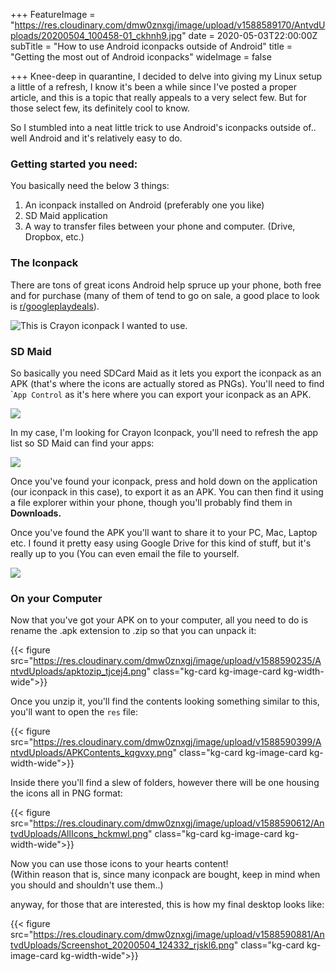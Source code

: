+++
FeatureImage = "https://res.cloudinary.com/dmw0znxgj/image/upload/v1588589170/AntvdUploads/20200504_100458-01_ckhnh9.jpg"
date = 2020-05-03T22:00:00Z
subTitle = "How to use Android iconpacks outside of Android"
title = "Getting the most out of Android iconpacks"
wideImage = false

+++
Knee-deep in quarantine, I decided to delve into giving my Linux setup a little  of a refresh, I know it's been a while since I've posted a proper article, and this is a topic that really appeals to a very select few. But for those select few, its definitely cool to know.

So I stumbled into a neat little trick to use Android's iconpacks outside of.. well Android and it's relatively easy to do.

### Getting started you need:

You basically need the below 3 things:

1. An iconpack installed on Android (preferably one you like)
2. SD Maid application
3. A way to transfer files between your phone and computer. (Drive, Dropbox, etc.)

### The Iconpack

There are tons of great icons Android help spruce up your phone, both free and for purchase (many of them of tend to go on sale, a good place to look  is [r/googleplaydeals](https://www.reddit.com/r/googleplaydeals)).

![This is Crayon iconpack I wanted to use.](https://res.cloudinary.com/dmw0znxgj/image/upload/v1588540058/AntvdUploads/Screenshot_20200430-203342_tuhyrr.png "Crayon iconpack")

### SD Maid

So basically you need SDCard Maid as it lets you export the iconpack as an APK (that's where the icons are actually stored as PNGs). You'll need to find \``App Control` as it's here where you can export your iconpack as an APK.

![](https://res.cloudinary.com/dmw0znxgj/image/upload/v1588589307/AntvdUploads/Screenshot_30_Apr_2020_20_34_20_r0mkjg.png)

In my case, I'm looking for Crayon Iconpack, you'll need to refresh the app list so SD Maid can find your apps:

![](https://res.cloudinary.com/dmw0znxgj/image/upload/v1588589542/AntvdUploads/Screenshot_30_Apr_2020_20_35_34_ogrs3s.png)

Once you've found your iconpack, press and hold down on the application (our iconpack in this case), to export it as an APK. You can then find it using a file explorer within your phone, though you'll probably find them in **Downloads.**

Once you've found the APK you'll want to share it to your PC, Mac, Laptop etc. I found it pretty easy using Google Drive for this kind of stuff, but it's really up to you (You can even email the file to yourself.

![](https://res.cloudinary.com/dmw0znxgj/image/upload/v1588589737/AntvdUploads/Screenshot_30_Apr_2020_20_37_16_nqfcgh.png)

### On your Computer

Now that you've got your APK on to your computer, all you need to do is rename the .apk extension to .zip so that you can unpack it:

{{< figure src="https://res.cloudinary.com/dmw0znxgj/image/upload/v1588590235/AntvdUploads/apktozip_tjcej4.png" class="kg-card kg-image-card kg-width-wide">}}

Once you unzip it, you'll find the contents looking something similar to this, you'll want to open the `res` file:  

{{< figure src="https://res.cloudinary.com/dmw0znxgj/image/upload/v1588590399/AntvdUploads/APKContents_kqgvxy.png" class="kg-card kg-image-card kg-width-wide">}}

Inside there you'll find a slew of folders, however there will be one housing the icons all in PNG format:

{{< figure src="https://res.cloudinary.com/dmw0znxgj/image/upload/v1588590612/AntvdUploads/AllIcons_hckmwl.png" class="kg-card kg-image-card kg-width-wide">}}

Now you can use those icons to your hearts content!  
(Within reason that is, since many iconpack are bought, keep in mind when you should and shouldn't use them..)

anyway, for those that are interested, this is how my final desktop looks like:

{{< figure src="https://res.cloudinary.com/dmw0znxgj/image/upload/v1588590881/AntvdUploads/Screenshot_20200504_124332_rjskl6.png" class="kg-card kg-image-card kg-width-wide">}}